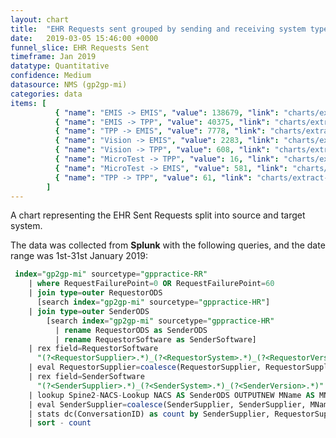 ```yaml
---
layout: chart
title:  "EHR Requests sent grouped by sending and receiving system type"
date:   2019-03-05 15:46:00 +0000
funnel_slice: EHR Requests Sent
timeframe: Jan 2019
datatype: Quantitative
confidence: Medium
datasource: NMS (gp2gp-mi)
categories: data
items: [
          { "name": "EMIS -> EMIS", "value": 138679, "link": "charts/extract-ack-codes/jan2019/emis-to-emis-extract-ack-codes"},
          { "name": "EMIS -> TPP", "value": 40375, "link": "charts/extract-ack-codes/jan2019/emis-to-tpp-extract-ack-codes" },
          { "name": "TPP -> EMIS", "value": 7778, "link": "charts/extract-ack-codes/jan2019/tpp-to-emis-extract-ack-codes" },      
          { "name": "Vision -> EMIS", "value": 2283, "link": "charts/extract-ack-codes/jan2019/vision-to-emis-extract-ack-codes" },
          { "name": "Vision -> TPP", "value": 608, "link": "charts/extract-ack-codes/jan2019/microtest-to-emis-extract-ack-codes" },
          { "name": "MicroTest -> TPP", "value": 16, "link": "charts/extract-ack-codes/jan2019/microtest-to-tpp-extract-ack-codes" },
          { "name": "MicroTest -> EMIS", "value": 581, "link": "charts/extract-ack-codes/jan2019/tpp-to-tpp-extract-ack-codes" },
          { "name": "TPP -> TPP", "value": 61, "link": "charts/extract-ack-codes/jan2019/emis-to-unknown-extract-ack-codes8"  }        
        ]
---
```

A chart representing the EHR Sent Requests split into source and target system.

The data was collected from **Splunk** with the following queries, and the date range was 1st-31st January 2019:

```sql
 index="gp2gp-mi" sourcetype="gppractice-RR"
    | where RequestFailurePoint=0 OR RequestFailurePoint=60 
    | join type=outer RequestorODS 
      [search index="gp2gp-mi" sourcetype="gppractice-HR"] 
    | join type=outer SenderODS 
        [search index="gp2gp-mi" sourcetype="gppractice-HR" 
          | rename RequestorODS as SenderODS 
          | rename RequestorSoftware as SenderSoftware]
    | rex field=RequestorSoftware 
      "(?<RequestorSupplier>.*)_(?<RequestorSystem>.*)_(?<RequestorVersion>.*)"
    | eval RequestorSupplier=coalesce(RequestorSupplier, RequestorSupplier, "unknown")
    | rex field=SenderSoftware 
      "(?<SenderSupplier>.*)_(?<SenderSystem>.*)_(?<SenderVersion>.*)"
    | lookup Spine2-NACS-Lookup NACS AS SenderODS OUTPUTNEW MName AS MName
    | eval SenderSupplier=coalesce(SenderSupplier, SenderSupplier, MName, MName, "unknown")
    | stats dc(ConversationID) as count by SenderSupplier, RequestorSupplier
    | sort - count
```

